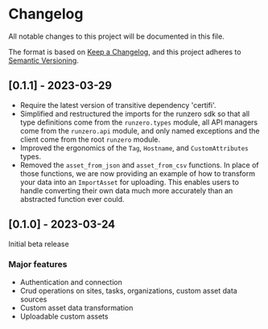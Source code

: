 # Changelog

All notable changes to this project will be documented in this file.

The format is based on [Keep a Changelog](https://keepachangelog.com/en/1.0.0/),
and this project adheres to [Semantic Versioning](https://semver.org/spec/v2.0.0.html).


## [0.1.1] - 2023-03-29

- Require the latest version of transitive dependency 'certifi'.
- Simplified and restructured the imports for the runzero sdk so that all type definitions come from the `runzero.types` module, all API managers come from the `runzero.api` module, and only named exceptions and the client come from the root `runzero` module.
- Improved the ergonomics of the `Tag`, `Hostname`, and `CustomAttributes` types.
- Removed the `asset_from_json` and `asset_from_csv` functions. In place of those functions, we are now providing an example of how to transform your data into an `ImportAsset` for uploading. This enables users to handle converting their own data much more accurately than an abstracted function ever could.


## [0.1.0] - 2023-03-24

Initial beta release

### Major features

- Authentication and connection
- Crud operations on sites, tasks, organizations, custom asset data sources
- Custom asset data transformation
- Uploadable custom assets

